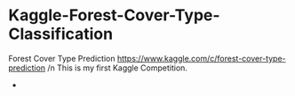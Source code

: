 # Kaggle-Forest-Cover-Type-Classification
Forest Cover Type Prediction
https://www.kaggle.com/c/forest-cover-type-prediction
/n This is my first Kaggle Competition.

-
